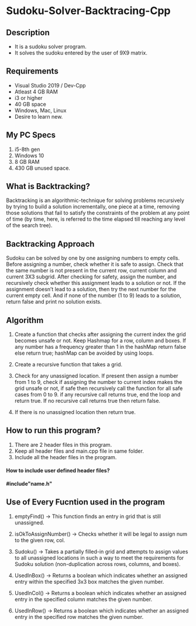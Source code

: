 # Sudoku-Solver-Backtracing-Cpp
## Description
* It is a sudoku solver program.
* It solves the sudoku entered by the user of 9X9 matrix.
## Requirements 
* Visual Studio 2019 / Dev-Cpp
* Atleast 4 GB RAM
* i3 or higher
* 40 GB space
* Windows, Mac, Linux
* Desire to learn new.
## My PC Specs
1. i5-8th gen
2. Windows 10
3. 8 GB RAM
4. 430 GB unused space.

## What is Backtracking?
Backtracking is an algorithmic-technique for solving problems recursively by trying to build a solution incrementally, one piece at a time, removing those solutions that fail to satisfy the constraints of the problem at any point of time (by time, here, is referred to the time elapsed till reaching any level of the search tree).


## Backtracking Approach
Sudoku can be solved by one by one assigning numbers to empty cells. Before assigning a number, check whether it is safe to assign. Check that the same number is not present in the current row, current column and current 3X3 subgrid. After checking for safety, assign the number, and recursively check whether this assignment leads to a solution or not. If the assignment doesn’t lead to a solution, then try the next number for the current empty cell. And if none of the number (1 to 9) leads to a solution, return false and print no solution exists.


## Algorithm
1. Create a function that checks after assigning the current index the grid becomes unsafe or not. Keep Hashmap for a row, column and boxes. If any number has a frequency greater than 1 in the hashMap return false else return true; hashMap can be avoided by using loops.

2. Create a recursive function that takes a grid.

3. Check for any unassigned location. If present then assign a number from 1 to 9, check if assigning the number to current index makes the grid unsafe or not, if safe then recursively call the function for all safe cases from 0 to 9. if any recursive call returns true, end the loop and return true. If no recursive call returns true then return false.

4. If there is no unassigned location then return true.

## How to run this program?
1. There are 2 header files in this program.
2. Keep all header files and main.cpp file in same folder.
3. Include all the header files in the program.
#### How to include user defined header files?
 **#include"name.h"**
 
## Use of Every Fucntion used in the program
1. emptyFind() -> This function finds an entry in grid that is still unassigned.
2. isOkToAssignNumber() -> Checks whether it will be legal to assign num to the given row, col.
3. Sudoku() -> Takes a partially filled-in grid and attempts 
to assign values to all unassigned locations in 
such a way to meet the requirements for
Sudoku solution (non-duplication across rows,
columns, and boxes).
4. UsedInBox() -> Returns a boolean which indicates whether 
an assigned entry within the specified 3x3 box 
matches the given number.

5. UsedInCol() -> Returns a boolean which indicates whether 
an assigned entry in the specified column
matches the given number.

5. UsedInRow() -> Returns a boolean which indicates whether 
an assigned entry in the specified row matches
the given number.
